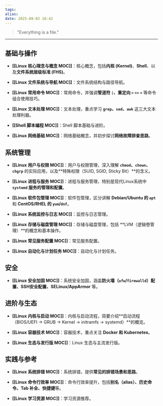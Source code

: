 ```yaml
---
tags: 
alias: 
date: 2025-08-02 16:42
---
```

> "Everything is a file."

---

## 基础与操作

- **[[Linux 核心理念与概念 MOC]]**：核心概念，包括**内核 (Kernel)**、**Shell**、以及**文件系统层级标准 (FHS)**。
    
- **[[Linux 文件系统与导航 MOC]]**：文件系统结构与路径导航。
    
- **[[Linux 常用命令 MOC]]**：常用命令，并强调**管道符 `|`、重定向 `>` `>>` `<`** 等命令组合使用技巧。
    
- **[[Linux 文本处理 MOC]]**：文本处理，重点学习 **`grep`、`sed`、`awk`** 这三大文本处理利器。
    
- **[[Shell 脚本编程 MOC]]**：Shell 脚本基础与进阶。
    
- **[[Linux 网络基础 MOC]]**：网络基础概念，并初步探讨**网络故障排查思路**。
    

## 系统管理

- **[[Linux 用户与权限 MOC]]**：用户与权限管理，深入理解 **`chmod`、`chown`、`chgrp`** 的实际应用，以及**特殊权限（SUID, SGID, Sticky Bit）**的含义。
    
- **[[Linux 进程与服务 MOC]]**：进程与服务管理，特别是现代Linux系统中 **`systemd` 服务的管理和配置**。
    
- **[[Linux 软件包管理 MOC]]**：软件包管理，区分讲解 **Debian/Ubuntu 的 `apt`** 和 **CentOS/RHEL 的 `yum`/`dnf`**。
    
- **[[Linux 系统监控与日志 MOC]]**：监控与日志管理。
    
- **[[Linux 存储与磁盘管理 MOC]]**：存储与磁盘管理，包括 **LVM（逻辑卷管理）**的概念和基本操作。
    
- **[[Linux 常见服务配置 MOC]]**：常见服务配置。
    
- **[[Linux 自动化与计划任务 MOC]]**：自动化与计划任务。
    

## 安全

- **[[Linux 安全加固 MOC]]**：系统安全加固，涵盖**防火墙（`ufw`/`firewalld`）配置、SSH安全配置、SELinux/AppArmor** 等。
    

## 进阶与生态

- **[[Linux 内核与启动 MOC]]**：内核与启动流程，简要介绍**启动流程（BIOS/UEFI -> GRUB -> Kernel -> initramfs -> systemd）**的概览。
    
- **[[Linux 容器技术 MOC]]**：容器技术，重点关注 **Docker 和 Kubernetes**。
    
- **[[Linux 生态与发行版 MOC]]**：Linux 生态与主流发行版。
    

## 实践与参考

- **[[Linux 系统排错 MOC]]**：系统排错，提供**常见的排错场景和思路**。
    
- **[[Linux 命令行效率 MOC]]**：命令行效率提升，包括**别名（alias）、历史命令、Tab 补全、快捷键**等。
    
- **[[Linux 学习资源 MOC]]**：学习资源推荐。